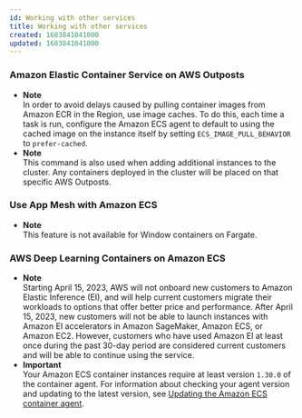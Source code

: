 ```yaml
---
id: Working with other services
title: Working with other services
created: 1683841041000
updated: 1683841041000
---
```

### Amazon Elastic Container Service on AWS Outposts

- **Note**  
In order to avoid delays caused by pulling container images from Amazon ECR in the Region, use image caches\. To do this, each time a task is run, configure the Amazon ECS agent to default to using the cached image on the instance itself by setting `ECS_IMAGE_PULL_BEHAVIOR` to `prefer-cached`\.
- **Note**  
This command is also used when adding additional instances to the cluster\. Any containers deployed in the cluster will be placed on that specific AWS Outposts\.


### Use App Mesh with Amazon ECS

- **Note**  
This feature is not available for Window containers on Fargate\.


### AWS Deep Learning Containers on Amazon ECS

- **Note**  
Starting April 15, 2023, AWS will not onboard new customers to Amazon Elastic Inference \(EI\), and will help current customers migrate their workloads to options that offer better price and performance\. After April 15, 2023, new customers will not be able to launch instances with Amazon EI accelerators in Amazon SageMaker, Amazon ECS, or Amazon EC2\. However, customers who have used Amazon EI at least once during the past 30\-day period are considered current customers and will be able to continue using the service\.
- **Important**  
Your Amazon ECS container instances require at least version `1.30.0` of the container agent\. For information about checking your agent version and updating to the latest version, see [Updating the Amazon ECS container agent](ecs-agent-update.md)\.

